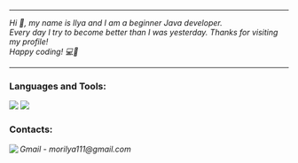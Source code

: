 <hr>

> <p>
>   <i>
>             
Hi 👋, my name is Ilya and I am a beginner Java developer. <br>Every day I try to become better than I was yesterday. Thanks for visiting my profile! <br>Happy coding! 💻🫶
           </i>
         </p>

<hr>

<h3 align="left">
Languages and Tools:</h3>
<p align="left">
    <img src="https://skillicons.dev/icons?i=java,maven,gradle,postgres,hibernate,spring,nginx,bash" />
    <img src="https://skillicons.dev/icons?i=docker,git,postman" />
</p>

<h3 align="left">Contacts:</h3>
<p align="left">
<img align="left" src="https://skillicons.dev/icons?i=gmail"/>
    <i> Gmail - morilya111@gmail.com </i>
    <br/>
</p>
</div>
